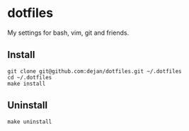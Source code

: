 dotfiles
========

My settings for bash, vim, git and friends.

## Install
    
    git clone git@github.com:dejan/dotfiles.git ~/.dotfiles
    cd ~/.dotfiles
    make install

## Uninstall

    make uninstall
